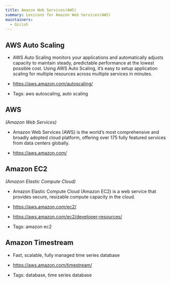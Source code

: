 ```yaml
---
title: Amazon Web Services(AWS)
summary: Lexicons for Amazon Web Services(AWS)
maintainers:
  - Girish
---
```




## **AWS Auto Scaling**

* AWS Auto Scaling monitors your applications and automatically adjusts capacity to maintain steady, predictable performance at the lowest possible cost. Using AWS Auto Scaling, it’s easy to setup application scaling for multiple resources across multiple services in minutes.

* <https://aws.amazon.com/autoscaling/>

* Tags: aws autoscaling, auto scaling


## **AWS**
*(Amazon Web Services)*

* Amazon Web Services (AWS) is the world’s most comprehensive and broadly adopted cloud platform, offering over 175 fully featured services from data centers globally.

* <https://aws.amazon.com/>




## **Amazon EC2**
*(Amazon Elastic Compute Cloud)*

* Amazon Elastic Compute Cloud (Amazon EC2) is a web service that provides secure, resizable compute capacity in the cloud.

* <https://aws.amazon.com/ec2/>

* <https://aws.amazon.com/ec2/developer-resources/>

* Tags: amazon ec2


## **Amazon Timestream**

* Fast, scalable, fully managed time series database

* <https://aws.amazon.com/timestream/>

* Tags: database, time series database

